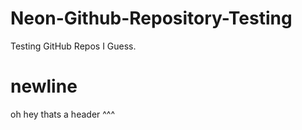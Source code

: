 # Neon-Github-Repository-Testing
Testing GitHub Repos I Guess.

# newline
oh hey thats a header ^^^
